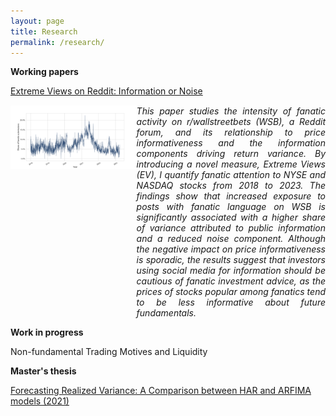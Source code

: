 ```yaml
---
layout: page
title: Research
permalink: /research/
---
```

**Working papers**

[Extreme Views on Reddit: Information or Noise](https://papers.ssrn.com/sol3/papers.cfm?abstract_id=4762725)

<div style="display: flex; align-items: flex-start; margin-top: 15px;">
  <div style="flex: 2;">
    <a href="https://papers.ssrn.com/sol3/papers.cfm?abstract_id=4762725" target="_blank">
      <img src="https://github.com/ajda-marjanovic/ajda-marjanovic.github.io/blob/master/images/fanaticshare.png?raw=true" width="300" alt="Paper Image">
    </a>
  </div>

  <div style="flex: 3; text-align: justify;">
    <em>
      This paper studies the intensity of fanatic activity on r/wallstreetbets (WSB), a Reddit forum, and its relationship to price informativeness and the information components driving return variance. By introducing a novel measure, Extreme Views (EV), I quantify fanatic attention to NYSE and NASDAQ stocks from 2018 to 2023. The findings show that increased exposure to posts with fanatic language on WSB is significantly associated with a higher share of variance attributed to public information and a reduced noise component. Although the negative impact on price informativeness is sporadic, the results suggest that investors using social media for information should be cautious of fanatic investment advice, as the prices of stocks popular among fanatics tend to be less informative about future fundamentals.
    </em>
  </div>
</div>

**Work in progress**

Non-fundamental Trading Motives and Liquidity

**Master's thesis**

[Forecasting Realized Variance: A Comparison between HAR and ARFIMA models (2021)](http://www.cek.ef.uni-lj.si/magister/marjanovic4166-B.pdf)
